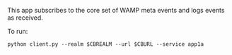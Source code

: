 This app subscribes to the core set of WAMP meta events and logs events as received.

To run:

```console
python client.py --realm $CBREALM --url $CBURL --service app1a
```
